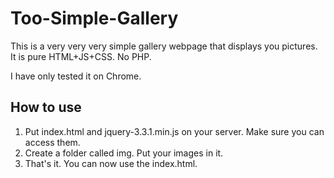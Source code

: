 # Too-Simple-Gallery
This is a very very very simple gallery webpage that displays you pictures. It is pure HTML+JS+CSS. No PHP.

I have only tested it on Chrome. 

## How to use
1. Put index.html and jquery-3.3.1.min.js on your server. Make sure you can access them.
2. Create a folder called img. Put your images in it.
3. That's it. You can now use the index.html.
